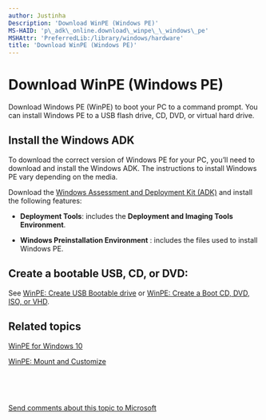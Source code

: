```yaml
---
author: Justinha
Description: 'Download WinPE (Windows PE)'
MS-HAID: 'p\_adk\_online.download\_winpe\_\_windows\_pe'
MSHAttr: 'PreferredLib:/library/windows/hardware'
title: 'Download WinPE (Windows PE)'
---
```


# Download WinPE (Windows PE)


Download Windows PE (WinPE) to boot your PC to a command prompt. You can install Windows PE to a USB flash drive, CD, DVD, or virtual hard drive.

## <span id="Install_the_Windows_ADK"></span><span id="install_the_windows_adk"></span><span id="INSTALL_THE_WINDOWS_ADK"></span>Install the Windows ADK


To download the correct version of Windows PE for your PC, you’ll need to download and install the Windows ADK. The instructions to install Windows PE vary depending on the media.

Download the [Windows Assessment and Deployment Kit (ADK)](http://go.microsoft.com/fwlink/?LinkId=526803) and install the following features:

-   **Deployment Tools**: includes the **Deployment and Imaging Tools Environment**.

-   **Windows Preinstallation Environment** : includes the files used to install Windows PE.

## <span id="Create_a_bootable_USB__CD__or_DVD_"></span><span id="create_a_bootable_usb__cd__or_dvd_"></span><span id="CREATE_A_BOOTABLE_USB__CD__OR_DVD_"></span>Create a bootable USB, CD, or DVD:


See [WinPE: Create USB Bootable drive](winpe-create-usb-bootable-drive.md) or [WinPE: Create a Boot CD, DVD, ISO, or VHD](winpe-create-a-boot-cd-dvd-iso-or-vhd.md).

## <span id="related_topics"></span>Related topics


[WinPE for Windows 10](winpe-intro.md)

[WinPE: Mount and Customize](winpe-mount-and-customize.md)

 

 

[Send comments about this topic to Microsoft](mailto:wsddocfb@microsoft.com?subject=Documentation%20feedback%20%5Bp_adk_online\p_adk_online%5D:%20Download%20WinPE%20%28Windows%20PE%29%20%20RELEASE:%20%284/11/2016%29&body=%0A%0APRIVACY%20STATEMENT%0A%0AWe%20use%20your%20feedback%20to%20improve%20the%20documentation.%20We%20don't%20use%20your%20email%20address%20for%20any%20other%20purpose,%20and%20we'll%20remove%20your%20email%20address%20from%20our%20system%20after%20the%20issue%20that%20you're%20reporting%20is%20fixed.%20While%20we're%20working%20to%20fix%20this%20issue,%20we%20might%20send%20you%20an%20email%20message%20to%20ask%20for%20more%20info.%20Later,%20we%20might%20also%20send%20you%20an%20email%20message%20to%20let%20you%20know%20that%20we've%20addressed%20your%20feedback.%0A%0AFor%20more%20info%20about%20Microsoft's%20privacy%20policy,%20see%20http://privacy.microsoft.com/default.aspx. "Send comments about this topic to Microsoft")




